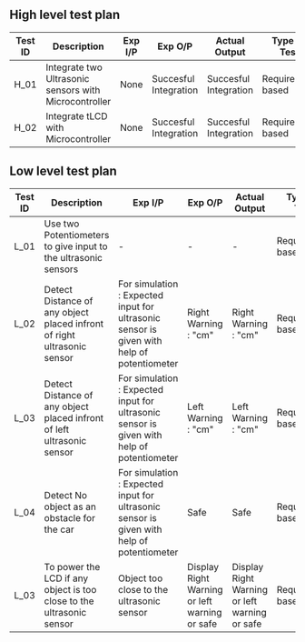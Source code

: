 ##  High level test plan

| **Test ID** | **Description**                                              | **Exp I/P** | **Exp O/P** | **Actual Output** |**Type Of Test**  |    
|-------------|--------------------------------------------------------------|------------|-------------|----------------|------------------|
|  H_01       | Integrate two Ultrasonic sensors with Microcontroller |  None | Succesful Integration |Succesful Integration|Requirement based |
|  H_02       | Integrate tLCD with Microcontroller |  None | Succesful Integration |Succesful Integration|Requirement based |

##  Low level test plan

| **Test ID** | **Description**       | **Exp I/P** | **Exp O/P** | **Actual Output** |**Type Of Test**  |   
|-------------|--------------------------------------------------------------|------------|-------------|----------------|------------------|
|  L_01       | Use two Potentiometers to give input to the ultrasonic sensors |  -  | -|-|Requirement based |
|  L_02       | Detect Distance of any object placed infront of right ultrasonic sensor |  For simulation : Expected input for ultrasonic sensor is given with help of potentiometer  | Right Warning : "cm" |Right Warning : "cm"|Requirement based |
|  L_03       | Detect Distance of any object placed infront of left ultrasonic sensor |  For simulation : Expected input for ultrasonic sensor is given with help of potentiometer  | Left Warning : "cm" |Left Warning : "cm"|Requirement based |
|  L_04       | Detect No object as an obstacle for the car |  For simulation : Expected input for ultrasonic sensor is given with help of potentiometer  | Safe | Safe |Requirement based |
|  L_03       | To power the LCD if any object is too close to the ultrasonic sensor | Object too close to the ultrasonic sensor | Display Right Warning or left warning or safe  | Display Right Warning or left warning or safe |Requirement based    |
